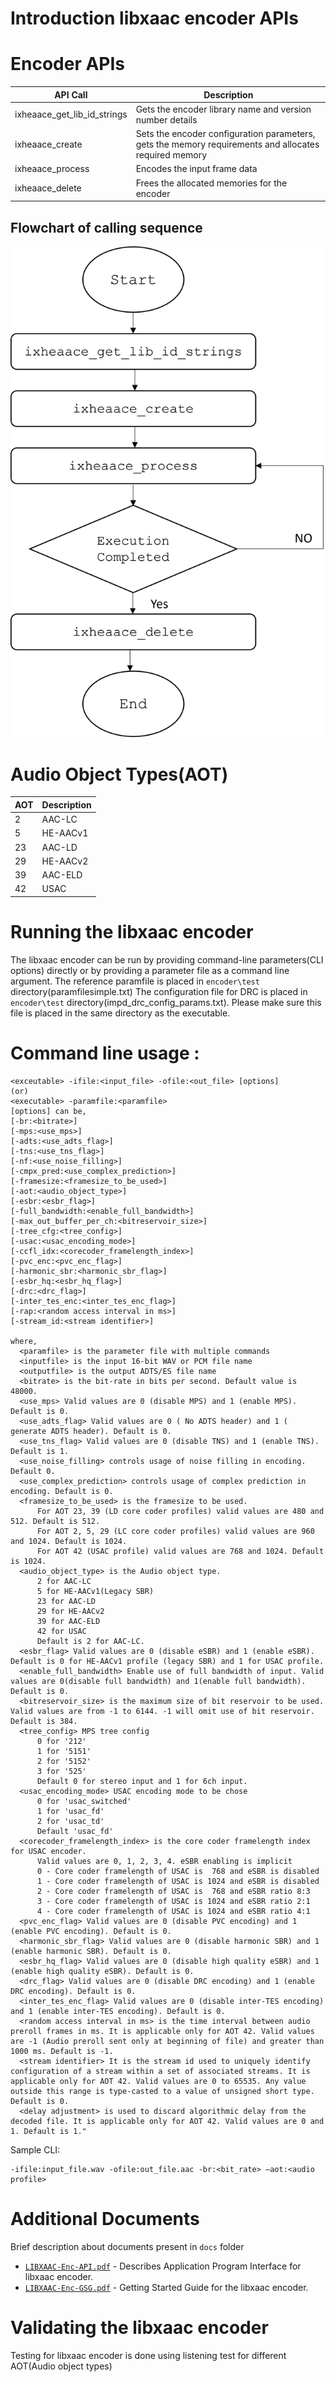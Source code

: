 # Introduction libxaac encoder APIs

# Encoder APIs

| **API Call** | **Description** |
|------|------|
|ixheaace_get_lib_id_strings| Gets the encoder library name and version number details |
|ixheaace_create| Sets the encoder configuration parameters, gets the memory requirements and allocates required memory |
|ixheaace_process| Encodes the input frame data |
|ixheaace_delete| Frees the allocated memories for the encoder |

## Flowchart of calling sequence
![API Flowchart](docs/Api_flowchart_enc.png)

# Audio Object Types(AOT)
| **AOT** | **Description** |
|------|------|
|2|AAC-LC|
|5|HE-AACv1|
|23|AAC-LD|
|29|HE-AACv2|
|39|AAC-ELD|
|42|USAC|

# Running the libxaac encoder
The libxaac encoder can be run by providing command-line parameters(CLI options) directly or by providing a parameter file as a command line argument.
The reference paramfile is placed in `encoder\test` directory(paramfilesimple.txt)
The configuration file for DRC is placed in `encoder\test` directory(impd_drc_config_params.txt). Please make sure this file is placed in the same directory as the executable.

# Command line usage :
```
<exceutable> -ifile:<input_file> -ofile:<out_file> [options]
(or)
<executable> -paramfile:<paramfile>
[options] can be,
[-br:<bitrate>]
[-mps:<use_mps>]
[-adts:<use_adts_flag>]
[-tns:<use_tns_flag>]
[-nf:<use_noise_filling>]
[-cmpx_pred:<use_complex_prediction>]
[-framesize:<framesize_to_be_used>]
[-aot:<audio_object_type>]
[-esbr:<esbr_flag>]
[-full_bandwidth:<enable_full_bandwidth>]
[-max_out_buffer_per_ch:<bitreservoir_size>]
[-tree_cfg:<tree_config>]
[-usac:<usac_encoding_mode>]
[-ccfl_idx:<corecoder_framelength_index>]
[-pvc_enc:<pvc_enc_flag>]
[-harmonic_sbr:<harmonic_sbr_flag>]
[-esbr_hq:<esbr_hq_flag>]
[-drc:<drc_flag>]
[-inter_tes_enc:<inter_tes_enc_flag>]
[-rap:<random access interval in ms>]
[-stream_id:<stream identifier>]

where,
  <paramfile> is the parameter file with multiple commands
  <inputfile> is the input 16-bit WAV or PCM file name
  <outputfile> is the output ADTS/ES file name
  <bitrate> is the bit-rate in bits per second. Default value is 48000.
  <use_mps> Valid values are 0 (disable MPS) and 1 (enable MPS). Default is 0.
  <use_adts_flag> Valid values are 0 ( No ADTS header) and 1 ( generate ADTS header). Default is 0.
  <use_tns_flag> Valid values are 0 (disable TNS) and 1 (enable TNS). Default is 1.
  <use_noise_filling> controls usage of noise filling in encoding. Default 0.
  <use_complex_prediction> controls usage of complex prediction in encoding. Default is 0.
  <framesize_to_be_used> is the framesize to be used.
      For AOT 23, 39 (LD core coder profiles) valid values are 480 and 512. Default is 512.
      For AOT 2, 5, 29 (LC core coder profiles) valid values are 960 and 1024. Default is 1024.
      For AOT 42 (USAC profile) valid values are 768 and 1024. Default is 1024.
  <audio_object_type> is the Audio object type.
      2 for AAC-LC
      5 for HE-AACv1(Legacy SBR)
      23 for AAC-LD
      29 for HE-AACv2
      39 for AAC-ELD
      42 for USAC
      Default is 2 for AAC-LC.
  <esbr_flag> Valid values are 0 (disable eSBR) and 1 (enable eSBR). Default is 0 for HE-AACv1 profile (legacy SBR) and 1 for USAC profile.
  <enable_full_bandwidth> Enable use of full bandwidth of input. Valid values are 0(disable full bandwidth) and 1(enable full bandwidth). Default is 0.
  <bitreservoir_size> is the maximum size of bit reservoir to be used. Valid values are from -1 to 6144. -1 will omit use of bit reservoir. Default is 384.
  <tree_config> MPS tree config
      0 for '212'
      1 for '5151'
      2 for '5152'
      3 for '525'
      Default 0 for stereo input and 1 for 6ch input.
  <usac_encoding_mode> USAC encoding mode to be chose
      0 for 'usac_switched'
      1 for 'usac_fd'
      2 for 'usac_td'
      Default 'usac_fd'
  <corecoder_framelength_index> is the core coder framelength index for USAC encoder.
      Valid values are 0, 1, 2, 3, 4. eSBR enabling is implicit
      0 - Core coder framelength of USAC is  768 and eSBR is disabled
      1 - Core coder framelength of USAC is 1024 and eSBR is disabled
      2 - Core coder framelength of USAC is  768 and eSBR ratio 8:3
      3 - Core coder framelength of USAC is 1024 and eSBR ratio 2:1
      4 - Core coder framelength of USAC is 1024 and eSBR ratio 4:1
  <pvc_enc_flag> Valid values are 0 (disable PVC encoding) and 1 (enable PVC encoding). Default is 0.
  <harmonic_sbr_flag> Valid values are 0 (disable harmonic SBR) and 1 (enable harmonic SBR). Default is 0.
  <esbr_hq_flag> Valid values are 0 (disable high quality eSBR) and 1 (enable high quality eSBR). Default is 0.
  <drc_flag> Valid values are 0 (disable DRC encoding) and 1 (enable DRC encoding). Default is 0.
  <inter_tes_enc_flag> Valid values are 0 (disable inter-TES encoding) and 1 (enable inter-TES encoding). Default is 0.
  <random access interval in ms> is the time interval between audio preroll frames in ms. It is applicable only for AOT 42. Valid values are -1 (Audio preroll sent only at beginning of file) and greater than 1000 ms. Default is -1.
  <stream identifier> It is the stream id used to uniquely identify configuration of a stream within a set of associated streams. It is applicable only for AOT 42. Valid values are 0 to 65535. Any value outside this range is type-casted to a value of unsigned short type. Default is 0.
  <delay adjustment> is used to discard algorithmic delay from the decoded file. It is applicable only for AOT 42. Valid values are 0 and 1. Default is 1."

```
Sample CLI:
```
-ifile:input_file.wav -ofile:out_file.aac -br:<bit_rate> –aot:<audio profile>  
```


#  Additional Documents
Brief description about documents present in  `docs` folder
* [`LIBXAAC-Enc-API.pdf`](docs/LIBXAAC-Enc-API.pdf) - Describes Application Program Interface for libxaac encoder.
* [`LIBXAAC-Enc-GSG.pdf`](docs/LIBXAAC-Enc-GSG.pdf) - Getting Started Guide for the libxaac encoder.

# Validating the libxaac encoder
Testing for libxaac encoder is done using listening test for different AOT(Audio object types)
